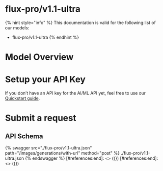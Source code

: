 [#references:start]: <> ({ "template": "openapi" })
[#references:start]: <> ({ "template": "openapi" })
# flux-pro/v1.1-ultra

{% hint style="info" %}
This documentation is valid for the following list of our models:
* flux-pro/v1.1-ultra
{% endhint %}

# Model Overview


# Setup your API Key
If you don’t have an API key for the AI/ML API yet, feel free to use our [Quickstart guide](https://docs.aimlapi.com/quickstart/setting-up).

# Submit a request
## API Schema
{% swagger src="./flux-pro/v1.1-ultra.json" path="/images/generations/with-url" method="post" %}
./flux-pro/v1.1-ultra.json
{% endswagger %}
[#references:end]: <> ({})
[#references:end]: <> ({})